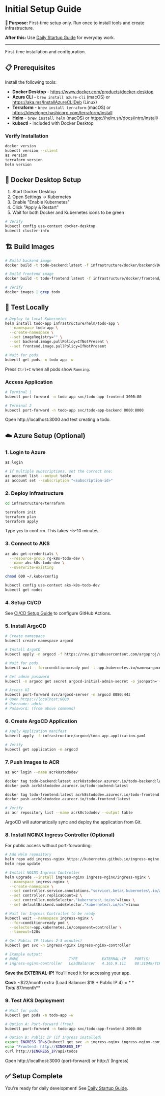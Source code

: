 # Initial Setup Guide

**🎯 Purpose:** First-time setup only. Run once to install tools and create infrastructure.

**After this:** Use [Daily Startup Guide](./daily-startup.md) for everyday work.

---

First-time installation and configuration.

## 📋 Prerequisites

Install the following tools:

- **Docker Desktop** - https://www.docker.com/products/docker-desktop
- **Azure CLI** - `brew install azure-cli` (macOS) or https://aka.ms/InstallAzureCLIDeb (Linux)
- **Terraform** - `brew install terraform` (macOS) or https://developer.hashicorp.com/terraform/install
- **Helm** - `brew install helm` (macOS) or https://helm.sh/docs/intro/install/
- **kubectl** - Included with Docker Desktop

### Verify Installation

```bash
docker version
kubectl version --client
az version
terraform version
helm version
```

## 🔧 Docker Desktop Setup

1. Start Docker Desktop
2. Open Settings → Kubernetes
3. Enable "Enable Kubernetes"
4. Click "Apply & Restart"
5. Wait for both Docker and Kubernetes icons to be green

```bash
# Verify
kubectl config use-context docker-desktop
kubectl cluster-info
```

## 🏗️ Build Images

```bash
# Build backend image
docker build -t todo-backend:latest -f infrastructure/docker/backend/Dockerfile .

# Build frontend image
docker build -t todo-frontend:latest -f infrastructure/docker/frontend/Dockerfile .

# Verify
docker images | grep todo
```

## 🧪 Test Locally

```bash
# Deploy to local Kubernetes
helm install todo-app infrastructure/helm/todo-app \
  --namespace todo-app \
  --create-namespace \
  --set imageRegistry="" \
  --set backend.image.pullPolicy=IfNotPresent \
  --set frontend.image.pullPolicy=IfNotPresent

# Wait for pods
kubectl get pods -n todo-app -w
```

Press `Ctrl+C` when all pods show `Running`.

### Access Application

```bash
# Terminal 1
kubectl port-forward -n todo-app svc/todo-app-frontend 3000:80

# Terminal 2
kubectl port-forward -n todo-app svc/todo-app-backend 8000:8000
```

Open http://localhost:3000 and test creating a todo.

## ☁️ Azure Setup (Optional)

### 1. Login to Azure

```bash
az login

# If multiple subscriptions, set the correct one:
az account list --output table
az account set --subscription "<subscription-id>"
```

### 2. Deploy Infrastructure

```bash
cd infrastructure/terraform

terraform init
terraform plan
terraform apply
```

Type `yes` to confirm. This takes ~5-10 minutes.

### 3. Connect to AKS

```bash
az aks get-credentials \
  --resource-group rg-k8s-todo-dev \
  --name aks-k8s-todo-dev \
  --overwrite-existing

chmod 600 ~/.kube/config

kubectl config use-context aks-k8s-todo-dev
kubectl get nodes
```

### 4. Setup CI/CD

See [CI/CD Setup Guide](./ci-cd-setup.md) to configure GitHub Actions.

### 5. Install ArgoCD

```bash
# Create namespace
kubectl create namespace argocd

# Install ArgoCD
kubectl apply -n argocd -f https://raw.githubusercontent.com/argoproj/argo-cd/stable/manifests/install.yaml

# Wait for pods
kubectl wait --for=condition=ready pod -l app.kubernetes.io/name=argocd-server -n argocd --timeout=300s

# Get admin password
kubectl -n argocd get secret argocd-initial-admin-secret -o jsonpath='{.data.password}' | base64 -d

# Access UI
kubectl port-forward svc/argocd-server -n argocd 8080:443
# Open https://localhost:8080
# Username: admin
# Password: (from above command)
```

### 6. Create ArgoCD Application

```bash
# Apply Application manifest
kubectl apply -f infrastructure/argocd/todo-app-application.yaml

# Verify
kubectl get application -n argocd
```

### 7. Push Images to ACR

```bash
az acr login --name acrk8stododev

docker tag todo-backend:latest acrk8stododev.azurecr.io/todo-backend:latest
docker push acrk8stododev.azurecr.io/todo-backend:latest

docker tag todo-frontend:latest acrk8stododev.azurecr.io/todo-frontend:latest
docker push acrk8stododev.azurecr.io/todo-frontend:latest

# Verify
az acr repository list --name acrk8stododev --output table
```

ArgoCD will automatically sync and deploy the application from Git.

### 8. Install NGINX Ingress Controller (Optional)

For public access without port-forwarding:

```bash
# Add Helm repository
helm repo add ingress-nginx https://kubernetes.github.io/ingress-nginx
helm repo update

# Install NGINX Ingress Controller
helm upgrade --install ingress-nginx ingress-nginx/ingress-nginx \
  --namespace ingress-nginx \
  --create-namespace \
  --set controller.service.annotations."service\.beta\.kubernetes\.io/azure-load-balancer-health-probe-request-path"=/healthz \
  --set controller.replicaCount=2 \
  --set controller.nodeSelector."kubernetes\.io/os"=linux \
  --set defaultBackend.nodeSelector."kubernetes\.io/os"=linux

# Wait for Ingress Controller to be ready
kubectl wait --namespace ingress-nginx \
  --for=condition=ready pod \
  --selector=app.kubernetes.io/component=controller \
  --timeout=120s

# Get Public IP (takes 2-3 minutes)
kubectl get svc -n ingress-nginx ingress-nginx-controller

# Example output:
# NAME                       TYPE           EXTERNAL-IP    PORT(S)
# ingress-nginx-controller   LoadBalancer   4.165.9.111    80:31049/TCP,443:31659/TCP
```

**Save the EXTERNAL-IP!** You'll need it for accessing your app.

**Cost:** ~$22/month extra (Load Balancer $18 + Public IP $4) = **Total ~$87/month**

### 9. Test AKS Deployment

```bash
# Wait for pods
kubectl get pods -n todo-app -w

# Option A: Port-forward (free)
kubectl port-forward -n todo-app svc/todo-app-frontend 3000:80

# Option B: Public IP (if Ingress installed)
export INGRESS_IP=$(kubectl get svc -n ingress-nginx ingress-nginx-controller -o jsonpath='{.status.loadBalancer.ingress[0].ip}')
echo "Frontend: http://$INGRESS_IP"
curl http://$INGRESS_IP/api/todos
```

Open http://localhost:3000 (port-forward) or http://<EXTERNAL-IP> (Ingress)

## ✅ Setup Complete

You're ready for daily development! See [Daily Startup Guide](./daily-startup.md).
